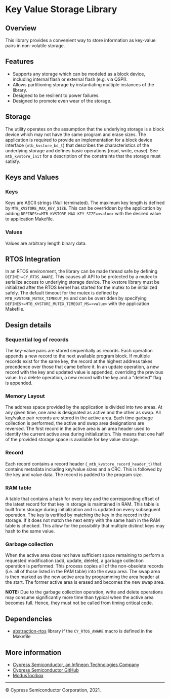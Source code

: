 # Key Value Storage Library

## Overview
This library provides a convenient way to store information as key-value pairs in non-volatile storage.

## Features
* Supports any storage which can be modeled as a block device, including internal flash or external flash
(e.g. via QSPI).
* Allows partitioning storage by instantiating multiple instances of the library.
* Designed to be resilient to power failures.
* Designed to promote even wear of the storage.

## Storage
The utility operates on the assumption that the underlying storage is a block device which may not
have the same program and erase sizes. The application is required to provide an implementation for
a block device interface (`mtb_kvstore_bd_t`) that describes the characteristics of the underlying
storage and defines basic operations (read, write, erase). See `mtb_kvstore_init` for a description
of the constraints that the storage must satisfy.

## Keys and Values
### Keys
Keys are ASCII strings (Null terminated). The maximum key length is defined by `MTB_KVSTORE_MAX_KEY_SIZE`.
This can be overridden by the application by adding `DEFINES+=MTB_KVSTORE_MAX_KEY_SIZE=<value>` with the
desired value to application Makefile.

### Values
Values are arbitrary length binary data.

## RTOS Integration
In an RTOS environment, the library can be made thread safe by defining `DEFINE+=CY_RTOS_AWARE`. This
causes all API to be protected by a mutex to serialize access to underlying storage device. The
kvstore library must be initialized after the RTOS kernel has started for the mutex to be initialized
safely. The default timeout for the mutex is defined by `MTB_KVSTORE_MUTEX_TIMEOUT_MS` and can be
overridden by specifying `DEFINES+=MTB_KVSTORE_MUTEX_TIMEOUT_MS=<value>` with the application Makefile.

## Design details
### Sequential log of records
The key-value pairs are stored sequentially as records. Each operation appends a new record to the next
available program block. If multiple records exist for the same key, the record at the highest address takes
precedence over those that came before it. In an update operation, a new record with the key and updated value
is appended, overriding the previous value. In a delete operation, a new record with the key and a "deleted"
flag is appended.

### Memory Layout
The address space provided by the application is divided into two areas. At any given time, one area is
designated as active and the other as swap. All key/value pair records are stored in the active area.
Each time garbage collection is performed, the active and swap area designations are reversed.
The first record in the active area is an area header used to identify the current active area during
initialization. This means that one half of the provided storage space is available for key value storage.

### Record
Each record contains a record header (`_mtb_kvstore_record_header_t`) that contains metadata including
key/value sizes and a CRC. This is followed by the key and value data. The record is padded to the program
size.

### RAM table
A table that contains a hash for every key and the corresponding offset of the latest record for that key
in storage is maintained in RAM. This table is built from storage during initialization and is updated on
every subsequent operation. The key is verified by matching the key in the record in the storage. If it does
not match the next entry with the same hash in the RAM table is checked. This allow for the possibility that
multiple distinct keys may hash to the same value.

### Garbage collection
When the active area does not have sufficient space remaining to perform a requested modification (add,
update, delete), a garbage collection operation is performed. This process copies all of the non-obsolete
records (i.e. all of those listed in the RAM table) into the swap area. The swap area is then marked as the
new active area by programming the area header at the start. The former active area is erased and becomes
the new swap area.

**NOTE:**
Due to the garbage collection operation, write and delete operations may consume significantly more time than
typical when the active area becomes full. Hence, they must not be called from timing critical code.

## Dependencies
* [abstraction-rtos](https://github.com/cypresssemiconductorco/abstraction-rtos) library if the `CY_RTOS_AWARE`
macro is defined in the Makefile

## More information
* [Cypress Semiconductor, an Infineon Technologies Company](http://www.cypress.com)
* [Cypress Semiconductor GitHub](https://github.com/cypresssemiconductorco)
* [ModusToolbox](https://www.cypress.com/products/modustoolbox-software-environment)

---
© Cypress Semiconductor Corporation, 2021.
